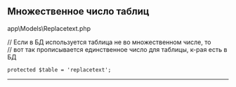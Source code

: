 ## Множественное число таблиц

app\Models\Replacetext.php

// Если в БД используется таблица не во множественном числе, то  
// вот так прописывается единственное число для таблицы, к-рая есть в БД  

    protected $table = 'replacetext';

---